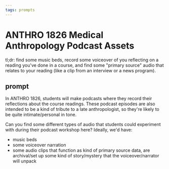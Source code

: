 ```yaml
---
tags: prompts
---
```


# ANTHRO 1826 Medical Anthropology Podcast Assets

tl;dr: find some music beds, record some voiceover of you reflecting on a reading you've done in a course, and find some "primary source" audio that relates to your reading (like a clip from an interview or a news program).

## prompt

In ANTHRO 1826, students will make podcasts where they record their reflections about the course readings. These podcast episodes are also intended to be a kind of tribute to a late anthropologist, so they're likely to be quite intimate/personal in tone. 

Can you find some different types of audio that students could experiment with during their podcast workshop here? Ideally, we'd have:
* music beds
* some voiceover narration
* some audio clips that function as kind of primary source data, are archival/set up some kind of story/mystery that the voiceover/narrator will unpack